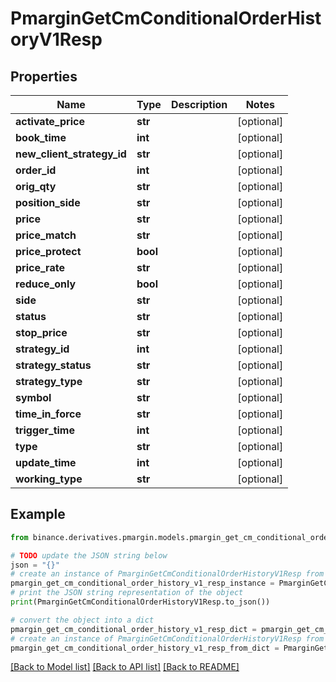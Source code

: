# PmarginGetCmConditionalOrderHistoryV1Resp


## Properties

Name | Type | Description | Notes
------------ | ------------- | ------------- | -------------
**activate_price** | **str** |  | [optional] 
**book_time** | **int** |  | [optional] 
**new_client_strategy_id** | **str** |  | [optional] 
**order_id** | **int** |  | [optional] 
**orig_qty** | **str** |  | [optional] 
**position_side** | **str** |  | [optional] 
**price** | **str** |  | [optional] 
**price_match** | **str** |  | [optional] 
**price_protect** | **bool** |  | [optional] 
**price_rate** | **str** |  | [optional] 
**reduce_only** | **bool** |  | [optional] 
**side** | **str** |  | [optional] 
**status** | **str** |  | [optional] 
**stop_price** | **str** |  | [optional] 
**strategy_id** | **int** |  | [optional] 
**strategy_status** | **str** |  | [optional] 
**strategy_type** | **str** |  | [optional] 
**symbol** | **str** |  | [optional] 
**time_in_force** | **str** |  | [optional] 
**trigger_time** | **int** |  | [optional] 
**type** | **str** |  | [optional] 
**update_time** | **int** |  | [optional] 
**working_type** | **str** |  | [optional] 

## Example

```python
from binance.derivatives.pmargin.models.pmargin_get_cm_conditional_order_history_v1_resp import PmarginGetCmConditionalOrderHistoryV1Resp

# TODO update the JSON string below
json = "{}"
# create an instance of PmarginGetCmConditionalOrderHistoryV1Resp from a JSON string
pmargin_get_cm_conditional_order_history_v1_resp_instance = PmarginGetCmConditionalOrderHistoryV1Resp.from_json(json)
# print the JSON string representation of the object
print(PmarginGetCmConditionalOrderHistoryV1Resp.to_json())

# convert the object into a dict
pmargin_get_cm_conditional_order_history_v1_resp_dict = pmargin_get_cm_conditional_order_history_v1_resp_instance.to_dict()
# create an instance of PmarginGetCmConditionalOrderHistoryV1Resp from a dict
pmargin_get_cm_conditional_order_history_v1_resp_from_dict = PmarginGetCmConditionalOrderHistoryV1Resp.from_dict(pmargin_get_cm_conditional_order_history_v1_resp_dict)
```
[[Back to Model list]](../README.md#documentation-for-models) [[Back to API list]](../README.md#documentation-for-api-endpoints) [[Back to README]](../README.md)


